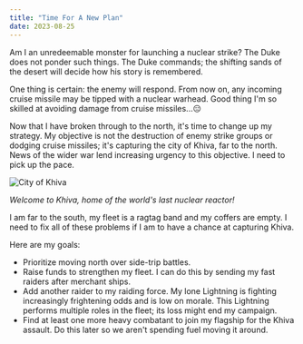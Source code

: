 ```yaml
---
title: "Time For A New Plan"
date: 2023-08-25
---
```

Am I an unredeemable monster for launching a nuclear strike? The Duke does not ponder such things. The Duke commands; the shifting sands of the desert will decide how his story is remembered.

One thing is certain: the enemy will respond. From now on, any incoming cruise missile may be tipped with a nuclear warhead. Good thing I'm so skilled at avoiding damage from cruise missiles...:expressionless:

Now that I have broken through to the north, it's time to change up my strategy. My objective is not the destruction of enemy strike groups or dodging cruise missiles; it's capturing the city of Khiva, far to the north. News of the wider war lend increasing urgency to this objective. I need to pick up the pace.

![City of Khiva](/battle-reports-blog/assets/images/2023-08-25/khiva.jpg)

_Welcome to Khiva, home of the world's last nuclear reactor!_

I am far to the south, my fleet is a ragtag band and my coffers are empty. I need to fix all of these problems if I am to have a chance at capturing Khiva.

Here are my goals:
* Prioritize moving north over side-trip battles.
* Raise funds to strengthen my fleet. I can do this by sending my fast raiders after merchant ships.
* Add another raider to my raiding force. My lone Lightning is fighting increasingly frightening odds and is low on morale. This Lightning performs multiple roles in the fleet; its loss might end my campaign.
* Find at least one more heavy combatant to join my flagship for the Khiva assault. Do this later so we aren't spending fuel moving it around.
